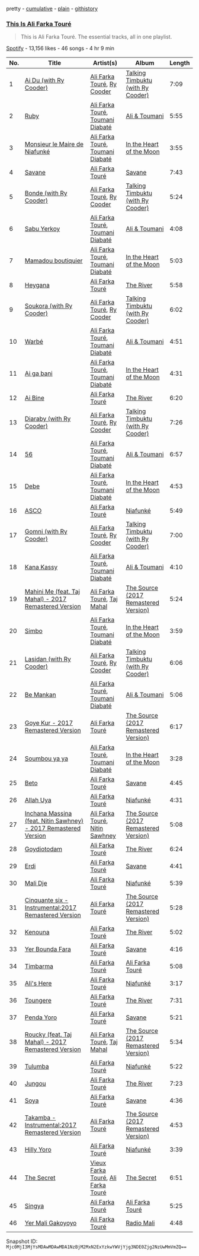 pretty - [cumulative](/playlists/cumulative/37i9dQZF1DZ06evO1Xa1Op.md) - [plain](/playlists/plain/37i9dQZF1DZ06evO1Xa1Op) - [githistory](https://github.githistory.xyz/mackorone/spotify-playlist-archive/blob/main/playlists/plain/37i9dQZF1DZ06evO1Xa1Op)

### [This Is Ali Farka Touré](https://open.spotify.com/playlist/37i9dQZF1DZ06evO1Xa1Op)

> This is Ali Farka Touré\. The essential tracks, all in one playlist.

[Spotify](https://open.spotify.com/user/spotify) - 13,156 likes - 46 songs - 4 hr 9 min

| No. | Title | Artist(s) | Album | Length |
|---|---|---|---|---|
| 1 | [Ai Du \(with Ry Cooder\)](https://open.spotify.com/track/3c6wivu78aLN7ZXp8UbpaI) | [Ali Farka Touré](https://open.spotify.com/artist/3mNygoyrEKLgo6sx0MzwOL), [Ry Cooder](https://open.spotify.com/artist/1CPwHx5lgVxv0rfcp7UXLx) | [Talking Timbuktu \(with Ry Cooder\)](https://open.spotify.com/album/2MSgPFGGgIn5EqLezjLpt9) | 7:09 |
| 2 | [Ruby](https://open.spotify.com/track/56K7H3Ipsce0Csn2v4u8kZ) | [Ali Farka Touré](https://open.spotify.com/artist/3mNygoyrEKLgo6sx0MzwOL), [Toumani Diabaté](https://open.spotify.com/artist/2nCACYdIndYchzX4bxLcTW) | [Ali & Toumani](https://open.spotify.com/album/14uhq1loNIOTT23aRo4oCi) | 5:55 |
| 3 | [Monsieur le Maire de Niafunké](https://open.spotify.com/track/00lcn90nnKszEEuVgO8VzK) | [Ali Farka Touré](https://open.spotify.com/artist/3mNygoyrEKLgo6sx0MzwOL), [Toumani Diabaté](https://open.spotify.com/artist/2nCACYdIndYchzX4bxLcTW) | [In the Heart of the Moon](https://open.spotify.com/album/1tSY0PB7uHvKhnEnjJQXLX) | 3:55 |
| 4 | [Savane](https://open.spotify.com/track/0Ya5bHuA3kyiePOhIQfQtW) | [Ali Farka Touré](https://open.spotify.com/artist/3mNygoyrEKLgo6sx0MzwOL) | [Savane](https://open.spotify.com/album/1lbT3JkVYPxbcDtebod6Ez) | 7:43 |
| 5 | [Bonde \(with Ry Cooder\)](https://open.spotify.com/track/7L5FEYVfpIEGHJOv6gZ6EW) | [Ali Farka Touré](https://open.spotify.com/artist/3mNygoyrEKLgo6sx0MzwOL), [Ry Cooder](https://open.spotify.com/artist/1CPwHx5lgVxv0rfcp7UXLx) | [Talking Timbuktu \(with Ry Cooder\)](https://open.spotify.com/album/2MSgPFGGgIn5EqLezjLpt9) | 5:24 |
| 6 | [Sabu Yerkoy](https://open.spotify.com/track/5wUA6MSNGGORassu6tHnAJ) | [Ali Farka Touré](https://open.spotify.com/artist/3mNygoyrEKLgo6sx0MzwOL), [Toumani Diabaté](https://open.spotify.com/artist/2nCACYdIndYchzX4bxLcTW) | [Ali & Toumani](https://open.spotify.com/album/14uhq1loNIOTT23aRo4oCi) | 4:08 |
| 7 | [Mamadou boutiquier](https://open.spotify.com/track/4IaqsaM4hrXiSep5zQIVku) | [Ali Farka Touré](https://open.spotify.com/artist/3mNygoyrEKLgo6sx0MzwOL), [Toumani Diabaté](https://open.spotify.com/artist/2nCACYdIndYchzX4bxLcTW) | [In the Heart of the Moon](https://open.spotify.com/album/1tSY0PB7uHvKhnEnjJQXLX) | 5:03 |
| 8 | [Heygana](https://open.spotify.com/track/3DtHJ8fImqihyFylpeqdqA) | [Ali Farka Touré](https://open.spotify.com/artist/3mNygoyrEKLgo6sx0MzwOL) | [The River](https://open.spotify.com/album/78Pv299m6S629pS6hPFOix) | 5:58 |
| 9 | [Soukora \(with Ry Cooder\)](https://open.spotify.com/track/0WON7ccM42foBwZikHsf7v) | [Ali Farka Touré](https://open.spotify.com/artist/3mNygoyrEKLgo6sx0MzwOL), [Ry Cooder](https://open.spotify.com/artist/1CPwHx5lgVxv0rfcp7UXLx) | [Talking Timbuktu \(with Ry Cooder\)](https://open.spotify.com/album/2MSgPFGGgIn5EqLezjLpt9) | 6:02 |
| 10 | [Warbé](https://open.spotify.com/track/3T5vxl7qadr3rh7YVV296S) | [Ali Farka Touré](https://open.spotify.com/artist/3mNygoyrEKLgo6sx0MzwOL), [Toumani Diabaté](https://open.spotify.com/artist/2nCACYdIndYchzX4bxLcTW) | [Ali & Toumani](https://open.spotify.com/album/14uhq1loNIOTT23aRo4oCi) | 4:51 |
| 11 | [Ai ga bani](https://open.spotify.com/track/2VloJArbBxVBjVP6S98zw0) | [Ali Farka Touré](https://open.spotify.com/artist/3mNygoyrEKLgo6sx0MzwOL), [Toumani Diabaté](https://open.spotify.com/artist/2nCACYdIndYchzX4bxLcTW) | [In the Heart of the Moon](https://open.spotify.com/album/1tSY0PB7uHvKhnEnjJQXLX) | 4:31 |
| 12 | [Ai Bine](https://open.spotify.com/track/4xkNHzlCNBkJrL0PlOLDRP) | [Ali Farka Touré](https://open.spotify.com/artist/3mNygoyrEKLgo6sx0MzwOL) | [The River](https://open.spotify.com/album/78Pv299m6S629pS6hPFOix) | 6:20 |
| 13 | [Diaraby \(with Ry Cooder\)](https://open.spotify.com/track/1WmRNq13XPvbmIRcZljM3D) | [Ali Farka Touré](https://open.spotify.com/artist/3mNygoyrEKLgo6sx0MzwOL), [Ry Cooder](https://open.spotify.com/artist/1CPwHx5lgVxv0rfcp7UXLx) | [Talking Timbuktu \(with Ry Cooder\)](https://open.spotify.com/album/2MSgPFGGgIn5EqLezjLpt9) | 7:26 |
| 14 | [56](https://open.spotify.com/track/4ML8gLVDid1m2pRDHGUQQ7) | [Ali Farka Touré](https://open.spotify.com/artist/3mNygoyrEKLgo6sx0MzwOL), [Toumani Diabaté](https://open.spotify.com/artist/2nCACYdIndYchzX4bxLcTW) | [Ali & Toumani](https://open.spotify.com/album/14uhq1loNIOTT23aRo4oCi) | 6:57 |
| 15 | [Debe](https://open.spotify.com/track/3SYhGK2d8LAkhNCFtOfv0c) | [Ali Farka Touré](https://open.spotify.com/artist/3mNygoyrEKLgo6sx0MzwOL), [Toumani Diabaté](https://open.spotify.com/artist/2nCACYdIndYchzX4bxLcTW) | [In the Heart of the Moon](https://open.spotify.com/album/1tSY0PB7uHvKhnEnjJQXLX) | 4:53 |
| 16 | [ASCO](https://open.spotify.com/track/21blxUn7Ttcrj5iPpNz1DH) | [Ali Farka Touré](https://open.spotify.com/artist/3mNygoyrEKLgo6sx0MzwOL) | [Niafunké](https://open.spotify.com/album/5GfXFFsn4cYbsbFTmlGaDa) | 5:49 |
| 17 | [Gomni \(with Ry Cooder\)](https://open.spotify.com/track/4ezXKef6PFAaunWQ0IFyyq) | [Ali Farka Touré](https://open.spotify.com/artist/3mNygoyrEKLgo6sx0MzwOL), [Ry Cooder](https://open.spotify.com/artist/1CPwHx5lgVxv0rfcp7UXLx) | [Talking Timbuktu \(with Ry Cooder\)](https://open.spotify.com/album/2MSgPFGGgIn5EqLezjLpt9) | 7:00 |
| 18 | [Kana Kassy](https://open.spotify.com/track/7tcbDEhAJ3cAwsPazkQnpW) | [Ali Farka Touré](https://open.spotify.com/artist/3mNygoyrEKLgo6sx0MzwOL), [Toumani Diabaté](https://open.spotify.com/artist/2nCACYdIndYchzX4bxLcTW) | [Ali & Toumani](https://open.spotify.com/album/14uhq1loNIOTT23aRo4oCi) | 4:10 |
| 19 | [Mahini Me \(feat\. Taj Mahal\) \- 2017 Remastered Version](https://open.spotify.com/track/1No6xpDnfTqDIpON5Zqnmd) | [Ali Farka Touré](https://open.spotify.com/artist/3mNygoyrEKLgo6sx0MzwOL), [Taj Mahal](https://open.spotify.com/artist/1aTDTChWWyiJH3SEnYrdVp) | [The Source \(2017 Remastered Version\)](https://open.spotify.com/album/1Q3cxh12wxlKuF6k4obzbj) | 5:24 |
| 20 | [Simbo](https://open.spotify.com/track/39M353KyEDfl468Bm69s3L) | [Ali Farka Touré](https://open.spotify.com/artist/3mNygoyrEKLgo6sx0MzwOL), [Toumani Diabaté](https://open.spotify.com/artist/2nCACYdIndYchzX4bxLcTW) | [In the Heart of the Moon](https://open.spotify.com/album/1tSY0PB7uHvKhnEnjJQXLX) | 3:59 |
| 21 | [Lasidan \(with Ry Cooder\)](https://open.spotify.com/track/6Yq9dTtHeuMkvnfcEZZFex) | [Ali Farka Touré](https://open.spotify.com/artist/3mNygoyrEKLgo6sx0MzwOL), [Ry Cooder](https://open.spotify.com/artist/1CPwHx5lgVxv0rfcp7UXLx) | [Talking Timbuktu \(with Ry Cooder\)](https://open.spotify.com/album/2MSgPFGGgIn5EqLezjLpt9) | 6:06 |
| 22 | [Be Mankan](https://open.spotify.com/track/7CA7jcMHe5pnXA7QQmgGBR) | [Ali Farka Touré](https://open.spotify.com/artist/3mNygoyrEKLgo6sx0MzwOL), [Toumani Diabaté](https://open.spotify.com/artist/2nCACYdIndYchzX4bxLcTW) | [Ali & Toumani](https://open.spotify.com/album/14uhq1loNIOTT23aRo4oCi) | 5:06 |
| 23 | [Goye Kur \- 2017 Remastered Version](https://open.spotify.com/track/5VkD522syW1UKAEMHPNhF2) | [Ali Farka Touré](https://open.spotify.com/artist/3mNygoyrEKLgo6sx0MzwOL) | [The Source \(2017 Remastered Version\)](https://open.spotify.com/album/1Q3cxh12wxlKuF6k4obzbj) | 6:17 |
| 24 | [Soumbou ya ya](https://open.spotify.com/track/1NLomex6hDLDMCej9NR0BN) | [Ali Farka Touré](https://open.spotify.com/artist/3mNygoyrEKLgo6sx0MzwOL), [Toumani Diabaté](https://open.spotify.com/artist/2nCACYdIndYchzX4bxLcTW) | [In the Heart of the Moon](https://open.spotify.com/album/1tSY0PB7uHvKhnEnjJQXLX) | 3:28 |
| 25 | [Beto](https://open.spotify.com/track/3Jzc8txMyjGj0OQU1DsEl6) | [Ali Farka Touré](https://open.spotify.com/artist/3mNygoyrEKLgo6sx0MzwOL) | [Savane](https://open.spotify.com/album/1lbT3JkVYPxbcDtebod6Ez) | 4:45 |
| 26 | [Allah Uya](https://open.spotify.com/track/5GhrRWZZez52XUAlZ3aHRE) | [Ali Farka Touré](https://open.spotify.com/artist/3mNygoyrEKLgo6sx0MzwOL) | [Niafunké](https://open.spotify.com/album/5GfXFFsn4cYbsbFTmlGaDa) | 4:31 |
| 27 | [Inchana Massina \(feat\. Nitin Sawhney\) \- 2017 Remastered Version](https://open.spotify.com/track/3wvU3SK6KD2m4y5eOEAGjR) | [Ali Farka Touré](https://open.spotify.com/artist/3mNygoyrEKLgo6sx0MzwOL), [Nitin Sawhney](https://open.spotify.com/artist/5NCKpzuowtihcIrIHFjKbJ) | [The Source \(2017 Remastered Version\)](https://open.spotify.com/album/1Q3cxh12wxlKuF6k4obzbj) | 5:08 |
| 28 | [Goydiotodam](https://open.spotify.com/track/2fqcpLdEA1wVrL3mGNQ32v) | [Ali Farka Touré](https://open.spotify.com/artist/3mNygoyrEKLgo6sx0MzwOL) | [The River](https://open.spotify.com/album/78Pv299m6S629pS6hPFOix) | 6:24 |
| 29 | [Erdi](https://open.spotify.com/track/7oLZWt9WYY6MebC8RMXOdR) | [Ali Farka Touré](https://open.spotify.com/artist/3mNygoyrEKLgo6sx0MzwOL) | [Savane](https://open.spotify.com/album/1lbT3JkVYPxbcDtebod6Ez) | 4:41 |
| 30 | [Mali Dje](https://open.spotify.com/track/1CHKHF1roftcIHOp2jPzc1) | [Ali Farka Touré](https://open.spotify.com/artist/3mNygoyrEKLgo6sx0MzwOL) | [Niafunké](https://open.spotify.com/album/5GfXFFsn4cYbsbFTmlGaDa) | 5:39 |
| 31 | [Cinquante six \- Instrumental;2017 Remastered Version](https://open.spotify.com/track/0mfFiMRU8Xr79DL97XPv7O) | [Ali Farka Touré](https://open.spotify.com/artist/3mNygoyrEKLgo6sx0MzwOL) | [The Source \(2017 Remastered Version\)](https://open.spotify.com/album/1Q3cxh12wxlKuF6k4obzbj) | 5:28 |
| 32 | [Kenouna](https://open.spotify.com/track/3Ddx0d6CGil3D7AfvrwTV4) | [Ali Farka Touré](https://open.spotify.com/artist/3mNygoyrEKLgo6sx0MzwOL) | [The River](https://open.spotify.com/album/78Pv299m6S629pS6hPFOix) | 5:02 |
| 33 | [Yer Bounda Fara](https://open.spotify.com/track/56diuxLa7MlePUpjTBRswc) | [Ali Farka Touré](https://open.spotify.com/artist/3mNygoyrEKLgo6sx0MzwOL) | [Savane](https://open.spotify.com/album/1lbT3JkVYPxbcDtebod6Ez) | 4:16 |
| 34 | [Timbarma](https://open.spotify.com/track/2DMNbBoZnuDkQcoFjRiAMb) | [Ali Farka Touré](https://open.spotify.com/artist/3mNygoyrEKLgo6sx0MzwOL) | [Ali Farka Touré](https://open.spotify.com/album/1aX7oOVYryzsfu2wWk9hok) | 5:08 |
| 35 | [Ali's Here](https://open.spotify.com/track/5lCQmJD3tz2UjCNCsjJM22) | [Ali Farka Touré](https://open.spotify.com/artist/3mNygoyrEKLgo6sx0MzwOL) | [Niafunké](https://open.spotify.com/album/5GfXFFsn4cYbsbFTmlGaDa) | 3:17 |
| 36 | [Toungere](https://open.spotify.com/track/0K3W6FrcGzkgYJjYwa8m17) | [Ali Farka Touré](https://open.spotify.com/artist/3mNygoyrEKLgo6sx0MzwOL) | [The River](https://open.spotify.com/album/78Pv299m6S629pS6hPFOix) | 7:31 |
| 37 | [Penda Yoro](https://open.spotify.com/track/3r8tadrcfrmhmzZBrn78iz) | [Ali Farka Touré](https://open.spotify.com/artist/3mNygoyrEKLgo6sx0MzwOL) | [Savane](https://open.spotify.com/album/1lbT3JkVYPxbcDtebod6Ez) | 5:21 |
| 38 | [Roucky \(feat\. Taj Mahal\) \- 2017 Remastered Version](https://open.spotify.com/track/5VJpfs13Kfbc4Ti455wZ4e) | [Ali Farka Touré](https://open.spotify.com/artist/3mNygoyrEKLgo6sx0MzwOL), [Taj Mahal](https://open.spotify.com/artist/1aTDTChWWyiJH3SEnYrdVp) | [The Source \(2017 Remastered Version\)](https://open.spotify.com/album/1Q3cxh12wxlKuF6k4obzbj) | 5:34 |
| 39 | [Tulumba](https://open.spotify.com/track/3dDuNtU56FIC8crdNgqDrJ) | [Ali Farka Touré](https://open.spotify.com/artist/3mNygoyrEKLgo6sx0MzwOL) | [Niafunké](https://open.spotify.com/album/5GfXFFsn4cYbsbFTmlGaDa) | 5:22 |
| 40 | [Jungou](https://open.spotify.com/track/4BYctbh0cJOBwoTv8U8tym) | [Ali Farka Touré](https://open.spotify.com/artist/3mNygoyrEKLgo6sx0MzwOL) | [The River](https://open.spotify.com/album/78Pv299m6S629pS6hPFOix) | 7:23 |
| 41 | [Soya](https://open.spotify.com/track/0rRHVtJft0VMnKQSFV8uup) | [Ali Farka Touré](https://open.spotify.com/artist/3mNygoyrEKLgo6sx0MzwOL) | [Savane](https://open.spotify.com/album/1lbT3JkVYPxbcDtebod6Ez) | 4:36 |
| 42 | [Takamba \- Instrumental;2017 Remastered Version](https://open.spotify.com/track/6XbqbfuoZNMU7CREhL5JaO) | [Ali Farka Touré](https://open.spotify.com/artist/3mNygoyrEKLgo6sx0MzwOL) | [The Source \(2017 Remastered Version\)](https://open.spotify.com/album/1Q3cxh12wxlKuF6k4obzbj) | 4:53 |
| 43 | [Hilly Yoro](https://open.spotify.com/track/3eeuqMWGPDgKVdH0WzEGzO) | [Ali Farka Touré](https://open.spotify.com/artist/3mNygoyrEKLgo6sx0MzwOL) | [Niafunké](https://open.spotify.com/album/5GfXFFsn4cYbsbFTmlGaDa) | 3:39 |
| 44 | [The Secret](https://open.spotify.com/track/362JdradEO0cX5N7qYhkRE) | [Vieux Farka Touré](https://open.spotify.com/artist/4PmxbsWP1u0TnvqcrIA9ze), [Ali Farka Touré](https://open.spotify.com/artist/3mNygoyrEKLgo6sx0MzwOL) | [The Secret](https://open.spotify.com/album/0gGinv1UJ9R4wAPhimSjWc) | 6:51 |
| 45 | [Singya](https://open.spotify.com/track/48ugorCHzJLtcw59Kk0NQh) | [Ali Farka Touré](https://open.spotify.com/artist/3mNygoyrEKLgo6sx0MzwOL) | [Ali Farka Touré](https://open.spotify.com/album/1aX7oOVYryzsfu2wWk9hok) | 5:25 |
| 46 | [Yer Mali Gakoyoyo](https://open.spotify.com/track/7ezY0xMgRoKDiBHjnUzOJT) | [Ali Farka Touré](https://open.spotify.com/artist/3mNygoyrEKLgo6sx0MzwOL) | [Radio Mali](https://open.spotify.com/album/2GCbmW2Rtrs9hg7XrwdXgP) | 4:48 |

Snapshot ID: `Mjc0MjI3MjYsMDAwMDAwMDA1NzBjM2MxN2ExYzkwYWVjYjg3NDE0Zjg2NzUwMmVmZQ==`